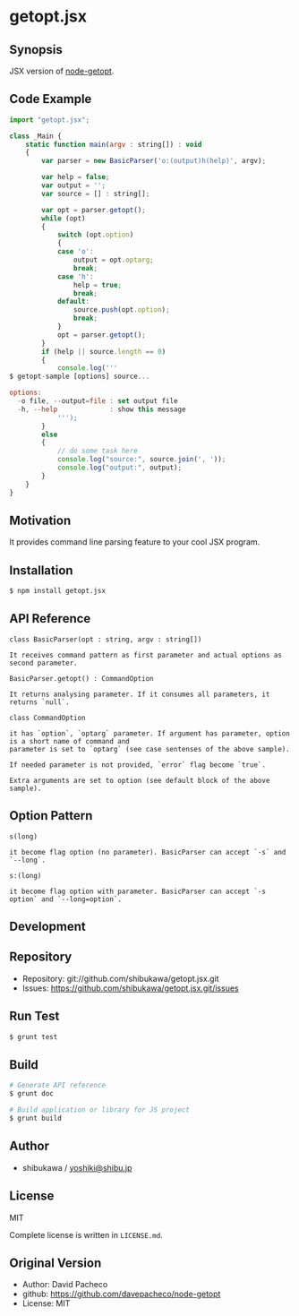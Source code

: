 getopt.jsx
===========================================

Synopsis
---------------

JSX version of [node-getopt](https://github.com/davepacheco/node-getopt).

Code Example
---------------

```js
import "getopt.jsx";

class _Main {
    static function main(argv : string[]) : void
    {
        var parser = new BasicParser('o:(output)h(help)', argv);

        var help = false;
        var output = '';
        var source = [] : string[];

        var opt = parser.getopt();
        while (opt)
        {
            switch (opt.option)
            {
            case 'o':
                output = opt.optarg;
                break;
            case 'h':
                help = true;
                break;
            default:
                source.push(opt.option);
                break;
            }
            opt = parser.getopt();
        }
        if (help || source.length == 0)
        {
            console.log('''
$ getopt-sample [options] source...

options:
  -o file, --output=file : set output file
  -h, --help             : show this message
            ''');
        }
        else
        {
            // do some task here
            console.log("source:", source.join(', '));
            console.log("output:", output);
        }
    }
}
```

Motivation
---------------

It provides command line parsing feature to your cool JSX program.

Installation
---------------

```sh
$ npm install getopt.jsx
```

API Reference
------------------

`class BasicParser(opt : string, argv : string[])`

    It receives command pattern as first parameter and actual options as second parameter.

`BasicParser.getopt() : CommandOption`

    It returns analysing parameter. If it consumes all parameters, it returns `null`.

`class CommandOption`

    it has `option`, `optarg` parameter. If argument has parameter, option is a short name of command and
    parameter is set to `optarg` (see case sentenses of the above sample).

    If needed parameter is not provided, `error` flag become `true`.
    
    Extra arguments are set to option (see default block of the above sample).

Option Pattern
-------------------

`s(long)`

    it become flag option (no parameter). BasicParser can accept `-s` and `--long`.

`s:(long)`

    it become flag option with parameter. BasicParser can accept `-s option` and `--long=option`.

Development
-------------

## Repository

* Repository: git://github.com/shibukawa/getopt.jsx.git
* Issues: https://github.com/shibukawa/getopt.jsx.git/issues

## Run Test

```sh
$ grunt test
```

## Build

```sh
# Generate API reference
$ grunt doc

# Build application or library for JS project
$ grunt build
```

Author
---------

* shibukawa / yoshiki@shibu.jp

License
------------

MIT

Complete license is written in `LICENSE.md`.

Original Version
---------------------

* Author: David Pacheco
* github: https://github.com/davepacheco/node-getopt
* License: MIT
